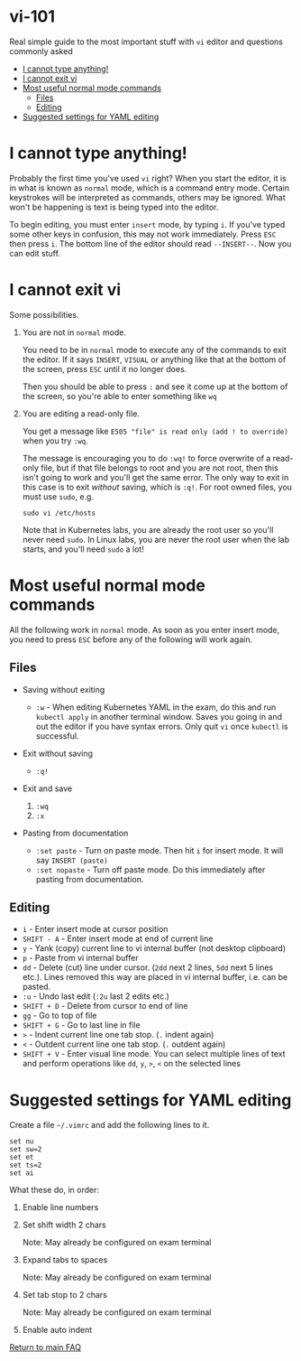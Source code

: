 # vi-101

Real simple guide to the most important stuff with `vi` editor and questions commonly asked

* [I cannot type anything!](#i-cannot-type-anything)
* [I cannot exit vi](#i-cannot-exit-vi)
* [Most useful normal mode commands](#most-useful-normal-mode-commands)
    * [Files](#files)
    * [Editing](#editing)
* [Suggested settings for YAML editing](#suggested-settings-for-yaml-editing)

# I cannot type anything!

Probably the first time you've used `vi` right? When you start the editor, it is in what is known as `normal` mode, which is a command entry mode. Certain keystrokes will be interpreted as commands, others may be ignored. What won't be happening is text is being typed into the editor.

To begin editing, you must enter `insert` mode, by typing `i`. If you've typed some other keys in confusion, this may not work immediately. Press `ESC` then press `i`. The bottom line of the editor should read `--INSERT--`. Now you can edit stuff.

# I cannot exit vi

Some possibilities.

1. You are not in `normal` mode.

    You need to be in `normal` mode to execute any of the commands to exit the editor.
    If it says `INSERT`, `VISUAL` or anything like that at the bottom of the screen, press `ESC` until it no longer does.

    Then you should be able to press `:` and see it come up at the bottom of the screen, so you're able to enter something like `wq`

1. You are editing a read-only file.

    You get a message like `E505 "file" is read only (add ! to override)` when you try `:wq`.

    The message is encouraging you to do `:wq!` to force overwrite of a read-only file, but if that file belongs to root and you are not root, then this isn't going to work and you'll get the same error. The only way to exit in this case is to exit *without* saving, which is `:q!`. For root owned files, you must use `sudo`, e.g.

    ```
    sudo vi /etc/hosts
    ```

    Note that in Kubernetes labs, you are already the root user so you'll never need `sudo`. In Linux labs, you are never the root user when the lab starts, and you'll need `sudo` a lot!

# Most useful normal mode commands

All the following work in `normal` mode. As soon as you enter insert mode, you need to press `ESC` before any of the following will work again.

## Files

* Saving without exiting

    * `:w` - When editing Kubernetes YAML in the exam, do this and run `kubectl apply` in another terminal window. Saves you going in and out the editor if you have syntax errors. Only quit `vi` once `kubectl` is successful.

* Exit without saving

    * `:q!`

* Exit and save

    1. `:wq`
    1. `:x`

* Pasting from documentation

    * `:set paste` - Turn on paste mode. Then hit `i` for insert mode. It will say `INSERT (paste)`
    * `:set nopaste` - Turn off paste mode. Do this immediately after pasting from documentation.

## Editing

* `i` - Enter insert mode at cursor position
* `SHIFT - A` - Enter insert mode at end of current line
* `y` - Yank (copy) current line to vi internal buffer (not desktop clipboard)
* `p` - Paste from vi internal buffer
* `dd` - Delete (cut) line under cursor. (`2dd` next 2 lines, `5dd` next 5 lines etc.). Lines removed this way are placed in vi internal buffer, i.e. can be pasted.
* `:u` - Undo last edit (`:2u` last 2 edits etc.)
* `SHIFT + D` - Delete from cursor to end of line
* `gg` - Go to top of file
* `SHIFT + G` - Go to last line in file
* `>` - Indent current line one tab stop. (`.` indent again)
* `<` - Outdent current line one tab stop. (`.` outdent again)
* `SHIFT + V` - Enter visual line mode. You can select multiple lines of text and perform operations like `dd`, `y`, `>`, `<` on the selected lines

# Suggested settings for YAML editing

Create a file `~/.vimrc` and add the following lines to it.

```shell
set nu
set sw=2
set et
set ts=2
set ai
```

What these do, in order:

1. Enable line numbers
2. Set shift width 2 chars

    Note: May already be configured on exam terminal

3. Expand tabs to spaces

    Note: May already be configured on exam terminal

4. Set tab stop to 2 chars

    Note: May already be configured on exam terminal

5. Enable auto indent




[Return to main FAQ](../README.md)